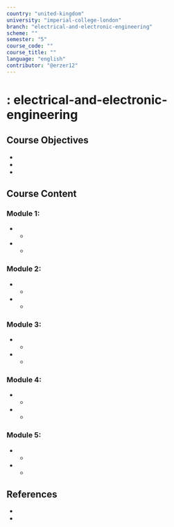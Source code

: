 ```yaml
---
country: "united-kingdom"
university: "imperial-college-london"
branch: "electrical-and-electronic-engineering"
scheme: ""
semester: "5"
course_code: ""
course_title: ""
language: "english"
contributor: "@erzer12"
---
```

# : electrical-and-electronic-engineering

## Course Objectives
* 
* 
* 

## Course Content
### Module 1: 
* 
  - 
* 
  - 

### Module 2: 
* 
  - 
* 
  - 

### Module 3: 
* 
  - 
* 
  - 

### Module 4: 
* 
  - 
* 
  - 

### Module 5: 
* 
  - 
* 
  - 

## References
* 
* 
